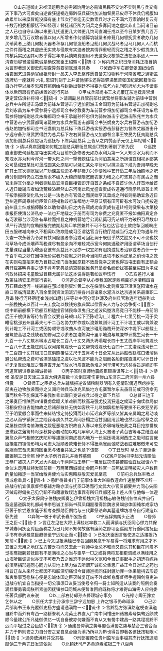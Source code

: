 <!-- { "loadSidebar": true } -->
　　○山东道御史宋祯汉题用兵必需诸饷用饷必需诸民民不安饷不实则民与兵交病天下事乃大可虞矣自逆酋狂逞祸连蜀黔征兵征饷加派加督民已皮尽不休兵仍枵腹如故累年以来糜冒乾没靡有底止节次行查迄无实数索兵时才云不满六万索饷时复云有十数万相委相蒙恬不知怪窃计督抚诸臣所为问兵之多寡问饷之虚实非止当问诸目前之人已也自守山海以来更几抚道更几大帅更几饷司直溯壬戌以至今日某岁费几百万某岁增几百万议增者倡以何人所增者作何销算筑城堡者修葺几何领抚赏者收办几何买硝黄者上纳几何制火器者积存几何领造船者见船几何买战马者见马几何人人而核之件件而稽之其虚应无实效与侵欺有实迹者按其情罪重轻而究之稽之不少假贷庶几饷核兵实民困其可苏乎得旨年来兵饷繁费国用不支这条议核饷之法在逐事逐人一一清查勿容冒滥侵欺诚是确议冡臣王绍徽＜锍-釒＞称内府之积日渐消耗正指冒饷为言即著巡关御史刻期查算务要彻底澄清具奏
　　○癸酉中军右都督张国纪给假治丧因乞进爵荫官继祖母封一品夫人李氏祭葬愿自备夫役物料于河南省城之通衢盖造牌坊一座就将  六礼  恩诏刊刻于上并请驰驿往还得旨驿递繁苦张国纪欲回籍治丧自办行李以展孝思祭葬照例给与封爵出朝廷不得妄为陈乞六礼刊刻牌坊尤为不谙事体以后司房有仍前拨置的定行究处
　　○甲戌兵部尚书王永光覆辽东巡抚袁崇焕更定营伍填补将领＜锍-釒＞请调副总兵管前部壮武营参将事左辅为前锋中营副总兵中左所游击马爌为前锋左营游击宁远加衔游击金国奇为前锋右营游击加衔副总兵刘永昌为车中营参将宁远都司佥书徐敷奏为车前营参将加衔都司佥书汪韬为车后营参将加衔副总兵朱梅都司佥书王承胤孙怀忠俱为骑佐游击宁远游击陈兆兰为水兵中营游击宁武营都司诸葛佐为水兵左营游击都司佥书张斌良为水兵右营游击加衔游击赵佑加衔都司佥书汪翥俱为总兵标下练兵游击实授游击彭簮古为督练丈器游击升宁远守备孙继武贾得胜为总兵标下左右翼营游击又加都督佥事王牧民为抚夷副总兵调加衔副总兵徐应垣为巡抚标下练兵副总兵  上皆从之内赞画茅元仪上年枢辅＜锍-釒＞请以真病回籍如何辄加副总兵职衔显属金□赞刺著削了职为民
　　○巡按直隶御史何廷枢言屯田实政为目前所急修者无如办水利为第一义人知引水为利而不知洩水亦为利今浑河一带大陆之间一望膏腴往往为河泊蒿莱之所拥谓宜相视乡鄙某处可垦成田某处可垦成园某处原陷可以潴汇某处平衍可以排决高下咸为吾用早晚无旷其土其次则宽赋以广劝课盖荒淤多年非极力兴作便难种艺开垦三年后始照地之肥瘠分别起科仍立石垂后永不编入大粮庶赋限宽而农家力穑之心可坚耳亦有民占之而官未得其分毫之利者则私垦宜清自臣接管即开自首之条如不自首许他人讦首地给首人近日畿辅应者如流荒粮溢额然山东河南此风尤盛宜责成各道通行晓示私垦首出若干按季报臣使化私为公是一法也亦有官倡之而民始亨其垂成之利者则捐助宜急近日登州道臣周泰峙府臣贺自镜揭称该府车都地方平原沃壤有田可辟有水可浚自抚按道府州县士绅咸捐俸醵金以助畚锸旬日之内告厥成功宜责成各道转相则傚果有次第按季报臣使漙公济私亦一法也开地载之于册而有司为杂费之充竟匿不报如曲阳真定各有河淤邢台沙河各有旱粒而推县之神机营地亏公润私莫可究诘胡不力破积习尽数申详严行清楚的宜勒限报完依期起角□羊然兼并不可不裁也达官地土故绝掣回戚畹庄田五服递减向来久不相闻以致欺隐成习臣谓达官当行粮厅勋戚当行之府卫每遇年终关查一次永著为令如有扶同隐匿者参治或可回狂澜于既倒乎然丈勘又不可不议也牧马草场今成沃壤芦苇税课尽有盈余向不难轻减示宽今何妨通融济用臣谓草场当创行丈量课程当量为增派裒彼有余益此不足亦一权宜如有阻挠滋扰者治罪或者资什一于千百乎屯之妙在因屯抚价买者乃投献之奸毙今当削除此项不致添蛇足之诮也屯之效在实则屯童招来者乃冒籍之便门当发回原籍不致启侥幸之窦也得旨屯田自有正额会典开载甚明喜事之徒不肯考究典章清查额数惟务开垦虚名纷纷扰害甚至买田为屯成何政体招来屯童致滋冒藉尤属非法这本说得是著如议申饬行
　　○乙亥差行人崔及第往靖安王府掌行丧礼
　　○河道总督李从心奏我国家定鼎燕冀岁运漕糈四百万石藉此运河一线转输在邳以南则资淮黄二水在临清以北则资漳卫洹淇滏阳诸水在直口至临清延袤八百余里则资汶泗洸沂挟各州县诸泉水灌济以达京通关系最重职二月谒  陵行河经宿迁崔浅刘口磨儿庄等处中河分司赵濂及府州县官称连年运船到此一船挽拽夫以百计一夫工食动以数钱穷旗典鬻以偿官夫人力与水势争衡＜亶＞缆中断前船横下后船互相磕撞官储民命须曳归之逝波风邀浪高竟日不能移一舟前阻后压千艘俱皆等待各官会议要自马颊口起下至陈瑶沟止计程六十七里另挑一河于灵睢宿桃邳五州县募夫七千二百名协力并作或以浚兼筑则计河工不计堤工或以筑兼浚则计堤工不计河工或因势顺导或改曲从直河底沙礓用锄凿开使深水中堤下以船载土垒筑使高堤之残缺者加修河之沙淤者加浚陈沟十里平地浚与筑兼举计挑生河长一千九百一十八丈筑木墩水占堤长二百八十丈又两头坍塌堤长四十五丈西岸平地筑堤长一百八十丈王能庄前后双河尾筑堤长一百丈帮筑残堤长七百四十二丈浚深浅河长二千二百四十丈其根顶口底俱照覆估丈尺于五月初十日全完从此运船改繇陈口诸溜远避公私帮洩之费可省漂荡磕撞之虞以杜风波不能为之阻而各船衔尾直进可以计日计程无复耽延阻压之苦择吉开龙门放水行舟直抵黄淮之河旱涝可无虑矣得旨是卿即率河道官躬诣泰岳竭诚祈祷
　　○丙子寅时京师地震阁臣顾秉谦等上＜锍-釒＞恭候  圣安是日天津三卫宣大俱连震数十次倒压死伤更惨山东济东二府河南一州六县俱震
　　○督师王之臣据总兵左辅塘报逆酋储粮制器明有入犯情形偶遇西虏抄花部夷在边牧放袭而掠之又闻毛帅兵马攻克凤集地方屯寨暂尔东去虽目前或可侥幸无事而秋冬不能保其不来我惟乘此暇日克诘戎兵以待之章下兵部
　　○总督三边王之采奏臣惟陕西四镇番虏盘踞犬羊难驯而秋高马强尤狡焉狂逞之候延宁向续款局似可相安但自吉能物故之后诸部散处无统如客秋干儿骂旗牌松柏等要挟不已突犯至再至于明爱假会事而往来紏结银定倚狡猾而赴市延迟宾歹等部又皆其亲属煽之易动啖之必从而宁镇贺兰之险我与虏久共之真同卧榻之寇甘固固用武地也然北当松孽之跳梁屡挫益愤南值海酋之跋卮恶焰方炽故自入春以来捉杀墩哨既绝我之耳目抢掠番族更撤我之藩篱转盻深秋势必蠢动加以哈儿罕窜入海上火酋诸子黄台吉等与之结连羽翼愈众声气相倚乞庆陀印等雄据河南虎视内地万一长驱压境洮河西庄之患可胜言哉臣揆度四镇情形均为可虑大抵顺者款难长恃不得狃燕雀而弛防战者胜难屡徼未可忽薪胆而忘备思患预图臣愿与诸臣共急之也章下该部
　　○丁丑辰时  皇太子薨逝素服辍朝三日命照  悼怀太子例行丧礼并祔葬墓侧
　　○戊寅户部尚书李起元请赈恤王恭厂被灾人户乞发大内银六千两得旨王恭厂一带居民灾伤甚苦赈恤宜优据请六千金似未足用兹特发御前银一万两著西城御史会同户科官一员照依查明被灾人户数目酌量加摊逐一当官给散务使均沾实惠昭朕敬天爱民至意
　　○前屯总兵赵率教以责成愈重具＜锍-釒＞恳辞得旨关门宁前事体重大赵率教遵命作速整理不准辞一应战守机宜俱禀督师枢辅方略亦湏与抚臣□确而行文武大小官员都要并力同心矢图灭贼毋得偏执己见仍蹈不和覆辙致误边事罪有所归兵部还马上差人传与他每一体遵行
　　○太子太保肃宁伯魏良卿奏乞伊曾祖魏大用祖魏志敏伯魏钊各恤典并自行监造墓道牌坊礼部尚书李思诚工部尚书薛凤翔题覆得旨魏忠贤竭忠体国纯孝成家功已著于旂尝恩宜隆于祖考查照勋臣例给与三代葬祭诰命其墓道牌坊准令自行建造以彰先德
　　○弃陈一敬于市武长春所妄扳也
　　○宁远俘夷朗头正法
　　○督师王之臣＜锍-釒＞言辽左见在大将止满桂赵率教二人而满镇与抚臣同心僇力共保宁城春间抚臣对臣亟称之为日几何不知何故遂有廉蔺之隙顷臣巡阅东行途间接抚臣手书有参满桂意臣趋骖至宁远劝止而＜锍-釒＞已发抚臣因言驰使追之适接报乃知前＜锍-釒＞已上今又见报满桂已奉旨回府矣念千军易得一将难求有用之才不宜置之无用之地辽左方苦乏将而又去此一将师中全忌不和而又自失其和臣在同舟不觉拊膺扼腕若抚臣有不足满桂之心当与臣早一□之或将两将互相更调或以满桂用之山海听臣调遣似亦无不可者乃去之惟恐不远似稍欠宽和今当辽事起手之初选将练兵必湏尽捐形迹同心同力从实地上尽力做去所谓开诚布公集思广益正今日对证之药也得旨辽左从来坏士都因不和朕深切痛恨今督师巡抚同任封疆功罪一体果能捐去形迹和衷集事宽慰朕心便是忠诚体国之臣灭贼复辽端不外此卿身膺督师手握赐剑将吏进退战守机宜自当指授一切公事须□议妥当使号令归一将士知所适从该奏的照例会奏满桂廉勇箸闻朕所素鉴因抚镇参□同城未便暂准回府既称将才难得山海需人应何委任著兵部酌议来说
　　○以工部右侍郎孙杰督理城守事务
　　○光禄寺卿王豫立乞休从之
　　○原任大学士孙承宗三辞宁远加恩  上许之银币仍命祗承
　　○己卯兵部尚书王永光覆御史杨方盛请通滇路一＜锍-釒＞言黔乱方张滇路遂梗查滇道自黔中而外有粤西一路繇餋利入龙英土界直入广南中间惟田州诸酋素号桀骜近颇效顺今量建公所凡徒御供亿一切自备彼亦何嫌而不肯从又有蜀中建昌一路其程视黔不远而平坦过之台臣欲＜锍-釒＞通建昌俾滇之势与蜀合滇蜀之势与楚合三省合而并力于黔则安之力自分安之党自息台臣为滇乃所以为黔也得旨即著各该抚按勒限＜锍-釒＞通务使滇黔并受其福
　　○刑部覆原任贵州监军佥事越其杰行抚按追赔糜饷三千两完日发遣依拟
　　○北镇抚司严追黄遵素赃银二千八百两
